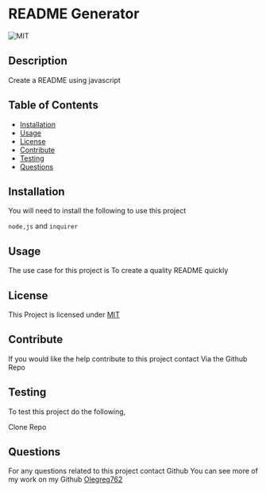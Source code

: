 # README Generator
  ![MIT](https://img.shields.io/badge/License-MIT-yellow.svg)

  ## Description
  
  Create a README using javascript

  ## Table of Contents
  * [Installation](#installation)
  * [Usage](#usage)
  * [License](#license)
  * [Contribute](#contribute)
  * [Testing](#testing)
  * [Questions](#questions)
  
  ## Installation
  You will need to install the following to use this project

  `node,js` and `inquirer`

  ## Usage

  The use case for this project is To create a quality README quickly

  ## License

  This Project is licensed under [MIT](https://opensource.org/licenses/MIT)

  ## Contribute
  If you would like the help contribute to this project contact Via the Github Repo

  ## Testing
  To test this project do the following,

  Clone Repo

  ## Questions
  For any questions related to this project contact Github
  You can see more of my work on my Github [Olegreg762](https://github.com/Olegreg762)
